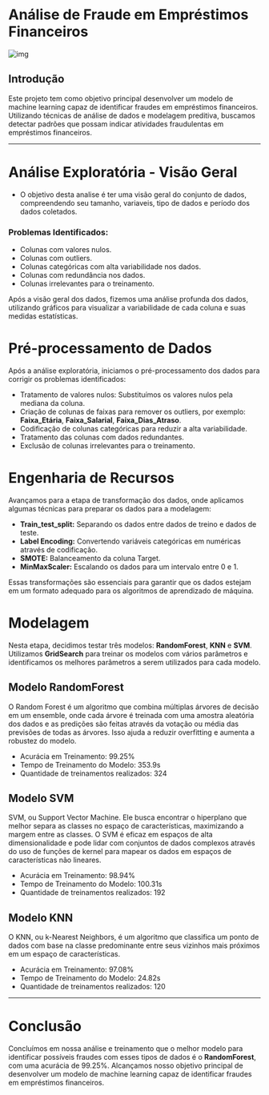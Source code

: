 # Análise de Fraude em Empréstimos Financeiros
![img](https://github.com/DevTheo25/Analise-de-Fraude/assets/122491960/99f46c3f-0f04-4f5d-81d9-9d34e36f5b77)

## Introdução

Este projeto tem como objetivo principal desenvolver um modelo de machine learning capaz de identificar fraudes em empréstimos financeiros. Utilizando técnicas de análise de dados e modelagem preditiva, buscamos detectar padrões que possam indicar atividades fraudulentas em empréstimos financeiros.

---
# Análise Exploratória - Visão Geral
- O objetivo desta analise é ter uma visão geral do conjunto de dados, compreendendo seu tamanho, variaveis, tipo de dados e período dos dados coletados.

### Problemas Identificados:
- Colunas com valores nulos.
- Colunas com outliers.
- Colunas categóricas com alta variabilidade nos dados.
- Colunas com redundância nos dados.
- Colunas irrelevantes para o treinamento.

Após a visão geral dos dados, fizemos uma análise profunda dos dados, utilizando gráficos para visualizar a variabilidade de cada coluna e suas medidas estatísticas.


# Pré-processamento de Dados
Após a análise exploratória, iniciamos o pré-processamento dos dados para corrigir os problemas identificados:

- Tratamento de valores nulos: Substituímos os valores nulos pela mediana da coluna.
- Criação de colunas de faixas para remover os outliers, por exemplo: **Faixa_Etária**, **Faixa_Salarial**, **Faixa_Dias_Atraso**.
- Codificação de colunas categóricas para reduzir a alta variabilidade.
- Tratamento das colunas com dados redundantes.
- Exclusão de colunas irrelevantes para o treinamento.

# Engenharia de Recursos
Avançamos para a etapa de transformação dos dados, onde aplicamos algumas técnicas para preparar os dados para a modelagem:

- **Train_test_split:** Separando os dados entre dados de treino e dados de teste.
- **Label Encoding:** Convertendo variáveis categóricas em numéricas através de codificação.
- **SMOTE:** Balanceamento da coluna Target.
- **MinMaxScaler:** Escalando os dados para um intervalo entre 0 e 1.

  
Essas transformações são essenciais para garantir que os dados estejam em um formato adequado para os algoritmos de aprendizado de máquina.


# Modelagem
Nesta etapa, decidimos testar três modelos: **RandomForest**, **KNN** e **SVM**. Utilizamos **GridSearch** para treinar os modelos com vários parâmetros e identificamos os melhores parâmetros a serem utilizados para cada modelo.

## Modelo RandomForest
O Random Forest é um algoritmo que combina múltiplas árvores de decisão em um ensemble, onde cada árvore é treinada com uma amostra aleatória dos dados e as predições são feitas através da votação ou média das previsões de todas as árvores. Isso ajuda a reduzir overfitting e aumenta a robustez do modelo.

- Acurácia em Treinamento: 99.25%
- Tempo de Treinamento do Modelo:  353.9s
- Quantidade de treinamentos realizados:  324

## Modelo SVM
SVM, ou Support Vector Machine. Ele busca encontrar o hiperplano que melhor separa as classes no espaço de características, maximizando a margem entre as classes. O SVM é eficaz em espaços de alta dimensionalidade e pode lidar com conjuntos de dados complexos através do uso de funções de kernel para mapear os dados em espaços de características não lineares.

- Acurácia em Treinamento: 98.94%
- Tempo de Treinamento do Modelo:  100.31s
- Quantidade de treinamentos realizados:  192
  
## Modelo KNN
O KNN, ou k-Nearest Neighbors, é um algoritmo que classifica um ponto de dados com base na classe predominante entre seus vizinhos mais próximos em um espaço de características.

- Acurácia em Treinamento: 97.08%
- Tempo de Treinamento do Modelo:  24.82s
- Quantidade de treinamentos realizados:  120

---

# Conclusão

Concluímos em nossa análise e treinamento que o melhor modelo para identificar possíveis fraudes com esses tipos de dados é o **RandomForest**, com uma acurácia de 99.25%. Alcançamos nosso objetivo principal de desenvolver um modelo de machine learning capaz de identificar fraudes em empréstimos financeiros.


